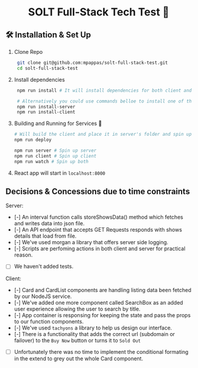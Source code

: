 <h1 align="center">
SOLT Full-Stack Tech Test 🚀
</h1>

## 🛠 Installation & Set Up

1. Clone Repo

   ```sh
    git clone git@github.com:mpappas/solt-full-stack-test.git
    cd solt-full-stack-test
   ```

2. Install dependencies

   ```sh
    npm run install # It will install dependencies for both client and server

    # Alternatively you could use commands belloe to install one of the two
    npm run install-server
    npm run install-client
   ```

3. Building and Running for Services 🚀

   ```sh
   # Will build the client and place it in server's folder and spin up server
   npm run deploy

   npm run server # Spin up server
   npm run client # Spin up client
   npm run watch # Spin up both
   ```

4. React app will start in `localhost:8000`

## Decisions & Concessions due to time constraints

Server:

- [-] An interval function calls storeShowsData() method which fetches and writes data into json file.
- [-] An API endpoint that accepts GET Requests responds with shows details that load from file.
- [-] We've used morgan a library that offers server side logging.
- [-] Scripts are perfoming actions in both client and server for practical reason.
- [ ] We haven't added tests.

Client:

- [-] Card and CardList components are handling listing data been fetched by our NodeJS service.
- [-] We've added one more component called SearchBox as an added user experience allowing the user to search by title.
- [-] App container is responsing for keeping the state and pass the props to our function components.
- [-] We've used `tachyons` a library to help us design our interface.
- [-] There is a functionality that adds the correct url (subdomain or failover) to the `Buy Now` button or turns it to `Sold Out`
- [ ] Unfortunately there was no time to implement the conditional formating in the extend to grey out the whole Card component.

